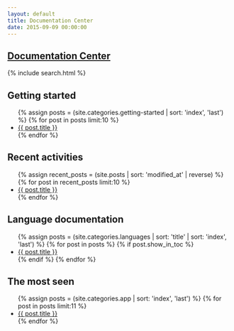 ```yaml
---
layout: default
title: Documentation Center
date: 2015-09-09 00:00:00
---
```


<h2 class="doc-center">
  <a href="/">Documentation Center </a>
  <a href="/feed.xml" >
    <i class="fa fa-rss side-bar-rss"></i>
  </a>
</h2>
<div class="search-background">
  {% include search.html %}
</div>
<div class="mdl-grid">
  <div class="mdl-card mdl-shadow--2dp mdl-cell mdl-cell--6-col">
    <div class="mdl-card__title" id="getting-started">
      <h2 class="mdl-card__title-text">Getting started</h2>
    </div>
    <div class="mdl-card__supporting-text">
      <ul class="list-unstyled">
	{% assign posts = (site.categories.getting-started | sort: 'index', 'last') %}
	{% for post in posts limit:10 %}
	<li>
          <a href="{{ post.url }}">{{ post.title }}</a>
	</li>
	{% endfor %}
      </ul>
    </div>
  </div>
  <div class="mdl-card mdl-shadow--2dp mdl-cell mdl-cell--6-col">
    <div class="mdl-card__title" id="language-documentation">
      <h2 class="mdl-card__title-text">Recent activities</h2>
    </div>
    <div class="mdl-card__supporting-text">
      <ul class="list-unstyled">
	{% assign recent_posts = (site.posts | sort: 'modified_at' | reverse) %}
  {% for post in recent_posts limit:10 %}
	<li>
          <a href="{{ post.url }}">{{ post.title }}</a>
	</li>
	{% endfor %}
      </ul>
    </div>
  </div>
  <div class="mdl-card mdl-shadow--2dp mdl-cell mdl-cell--6-col">
    <div class="mdl-card__title" id="language-documentation">
      <h2 class="mdl-card__title-text">Language documentation</h2>
    </div>
    <div class="mdl-card__supporting-text">
      <ul class="list-unstyled">
  {% assign posts = (site.categories.languages | sort: 'title' | sort: 'index', 'last') %}
  {% for post in posts %}
  {% if post.show_in_toc %}
  <li>
          <a href="{{ post.url }}">{{ post.title }}</a>
  </li>
  {% endif %}
  {% endfor %}
      </ul>
    </div>
  </div>
  <div class="mdl-card mdl-shadow--2dp mdl-cell mdl-cell--6-col">
    <div class="mdl-card__title" id="platform-internals">
      <h2 class="mdl-card__title-text">The most seen</h2>
    </div>
    <div class="mdl-card__supporting-text">
      <ul class="list-unstyled">
	{% assign posts = (site.categories.app | sort: 'index', 'last') %}
	{% for post in posts limit:11 %}
	<li>
          <a href="{{ post.url }}">{{ post.title }}</a>
	</li>
	{% endfor %}
      </ul>
    </div>
  </div>
</div>
